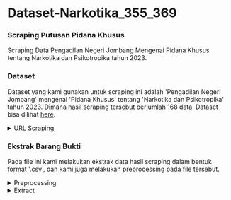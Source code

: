 # Dataset-Narkotika_355_369

### Scraping Putusan Pidana Khusus
Scraping Data Pengadilan Negeri Jombang Mengenai Pidana Khusus tentang Narkotika dan Psikotropika tahun 2023.

### Dataset
Dataset yang kami gunakan untuk scraping ini adalah 'Pengadilan Negeri Jombang' mengenai 'Pidana Khusus' tentang 'Narkotika dan Psikotropika' tahun 2023. Dimana hasil scraping tersebut berjumlah 168 data. Dataset bisa dilihat [here](https://drive.google.com/drive/folders/1Lbn3_6uAaz0Ppvz1Pr47l7j4BfuV085Q?usp=sharing).

<details>
<summary>URL Scraping</summary>
https://putusan3.mahkamahagung.go.id/search.html?q=&jenis_doc=putusan&cat=3c40e48bbab311301a21c445b3c7fe57&jd=AMAR_LAINNYA&tp=0&court=098188PN317+++++++++++++++++++++&t_put=2023&t_reg=&t_upl=&t_pr=
  
Output Hasil scraping [here](https://drive.google.com/drive/folders/1-09WtL_h_GGngG9gtxN9tlE8-OVzcJAF?usp=sharing)
</details>

### Ekstrak Barang Bukti
Pada file ini kami melakukan ekstrak data hasil scraping dalam bentuk format '.csv', dan kami juga melakukan preprocessing pada file tersebut.
<details>
<summary>Preprocessing</summary>
  - Mengupload file 'putusan_ma__2023-11-11 (1).csv'
  - Mengembalikan jumlah nilai NaN di semua kolom pandas DataFrame dengan Python 'df.isna().sum()'
  - Menghapus baris/kolom tertentu 'columns_to_drop'
</details>
<details>
<summary>Extract</summary>
  - Fungsi untuk ekstraksi kalimat dengan kata kunci 'def extract_sentence_with_keyword(text, keyword):'
  - Menambahkan kolom baru ke DataFrame '] = df['catatan_amar'].apply(lambda x: extract_sentence_with_keyword(x, "barang bukti berupa"))'
  - Menyimpan DataFrame ke file CSV baru 'output_csv = 'output_with_barang_bukti.csv'
df.to_csv(output_csv, index=False)'
  - Menampilkan hasil file CSV dengan DataFrame 'df'
